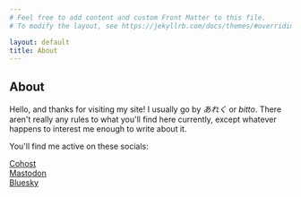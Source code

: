 ```yaml
---
# Feel free to add content and custom Front Matter to this file.
# To modify the layout, see https://jekyllrb.com/docs/themes/#overriding-theme-defaults

layout: default
title: About
---
```


<h2>About</h2>

Hello, and thanks for visiting my site! I usually go by *あれく* or *bitto*. There aren't really any rules to what you'll find here currently, except whatever happens to interest me enough to write about it.

You'll find me active on these socials:

[Cohost](https://cohost.org/bitto/)<br />
[Mastodon](https://kirakiratter.com/@bitbybyte)<br />
[Bluesky](https://bsky.app/profile/bitbybyte.bsky.social)